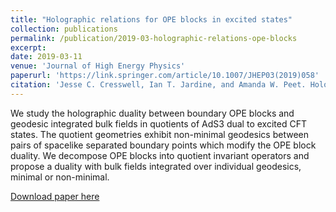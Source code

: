 ```yaml
---
title: "Holographic relations for OPE blocks in excited states"
collection: publications
permalink: /publication/2019-03-holographic-relations-ope-blocks
excerpt: 
date: 2019-03-11
venue: 'Journal of High Energy Physics'
paperurl: 'https://link.springer.com/article/10.1007/JHEP03(2019)058'
citation: 'Jesse C. Cresswell, Ian T. Jardine, and Amanda W. Peet. Holographic relations for OPE blocks in excited states. JHEP 2019 3, 58'
---
```

We study the holographic duality between boundary OPE blocks and geodesic integrated bulk fields in quotients of AdS3 dual to excited CFT states. The quotient geometries exhibit non-minimal geodesics between pairs of spacelike separated boundary points which modify the OPE block duality. We decompose OPE blocks into quotient invariant operators and propose a duality with bulk fields integrated over individual geodesics, minimal or non-minimal.

[Download paper here](http://jescresswell.github.io/files/JHEP-holographic-relations-ope-blocks.pdf)